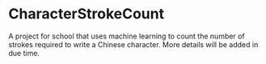 # CharacterStrokeCount
A project for school that uses machine learning to count the number of strokes required to write a Chinese character.
More details will be added in due time.

